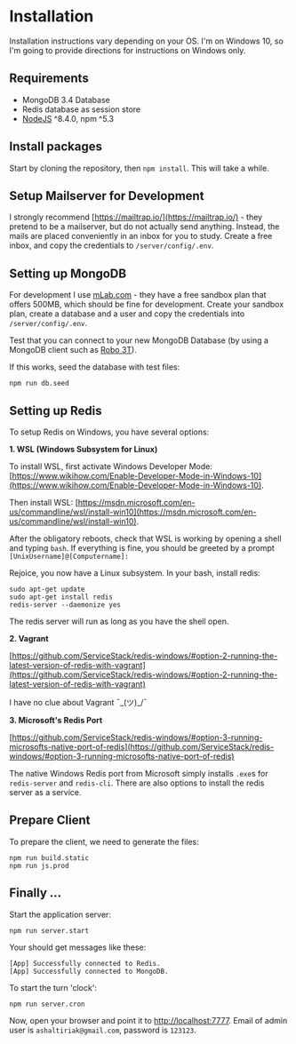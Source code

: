 # Installation

Installation instructions vary depending on your OS. I'm on Windows 10, so I'm going to provide directions for instructions on Windows only.

## Requirements

* MongoDB 3.4 Database
* Redis database as session store
* [NodeJS](https://nodejs.org/) ^8.4.0, npm ^5.3

## Install packages

Start by cloning the repository, then `npm install`. This will take a while.

## Setup Mailserver for Development

I strongly recommend [https://mailtrap.io/](https://mailtrap.io/) - they pretend to be a mailserver, but do not actually send anything. Instead, the mails are placed conveniently in an inbox for you to study. Create a free inbox, and copy the credentials to `/server/config/.env`. 

## Setting up MongoDB

For development I use [mLab.com](https://mlab.com/) - they have a free sandbox plan that offers 500MB, which should be fine for development. Create your sandbox plan, create a database and a user and copy the credentials into `/server/config/.env`.

Test that you can connect to your new MongoDB Database (by using a MongoDB client such as [Robo 3T](https://robomongo.org/download)).

If this works, seed the database with test files:

```
npm run db.seed
```

## Setting up Redis

To setup Redis on Windows, you have several options:

**1. WSL (Windows Subsystem for Linux)**

To install WSL, first activate Windows Developer Mode: [https://www.wikihow.com/Enable-Developer-Mode-in-Windows-10](https://www.wikihow.com/Enable-Developer-Mode-in-Windows-10).

Then install WSL: [https://msdn.microsoft.com/en-us/commandline/wsl/install-win10](https://msdn.microsoft.com/en-us/commandline/wsl/install-win10).

After the obligatory reboots, check that WSL is working by opening a shell and typing `bash`. If everything is fine, you should be greeted by a prompt `[UnixUsername]@[Computername]:`

Rejoice, you now have a Linux subsystem. In your bash, install redis:

```
sudo apt-get update
sudo apt-get install redis
redis-server --daemonize yes
```

The redis server will run as long as you have the shell open.

**2. Vagrant**

[https://github.com/ServiceStack/redis-windows/#option-2-running-the-latest-version-of-redis-with-vagrant](https://github.com/ServiceStack/redis-windows/#option-2-running-the-latest-version-of-redis-with-vagrant) 

I have no clue about Vagrant ¯\_(ツ)_/¯

**3. Microsoft's Redis Port**

[https://github.com/ServiceStack/redis-windows/#option-3-running-microsofts-native-port-of-redis](https://github.com/ServiceStack/redis-windows/#option-3-running-microsofts-native-port-of-redis)

The native Windows Redis port from Microsoft simply installs `.exe`s for `redis-server` and `redis-cli`. There are also options to install the redis server as a service.

## Prepare Client

To prepare the client, we need to generate the files:

```
npm run build.static
npm run js.prod
```

## Finally ...

Start the application server:

```
npm run server.start
```
Your should get messages like these:

```
[App] Successfully connected to Redis.
[App] Successfully connected to MongoDB.
```

To start the turn 'clock':

```
npm run server.cron
```

Now, open your browser and point it to [http://localhost:7777](http://localhost:7777). Email of admin user is `ashaltiriak@gmail.com`, password is `123123`.

